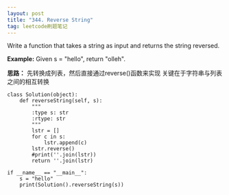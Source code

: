 ```yaml
---
layout: post
title: "344. Reverse String"
tag: leetcode刷题笔记
---
```

Write a function that takes a string as input and returns the string reversed.

**Example:**
Given s = "hello", return "olleh".

**思路：**
先转换成列表，然后直接通过reverse()函数来实现
关键在于字符串与列表之间的相互转换

~~~
class Solution(object):
    def reverseString(self, s):
        """
        :type s: str
        :rtype: str
        """
        lstr = []
        for c in s:
            lstr.append(c)
        lstr.reverse()
        #print(''.join(lstr))
        return ''.join(lstr)

if __name__ == "__main__":
    s = "hello"
    print(Solution().reverseString(s))
~~~
